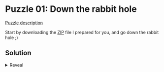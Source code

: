 # Puzzle 01: Down the rabbit hole

[Puzzle description](https://www.steamgifts.com/discussion/nLkTR/)

Start by downloading the [ZIP](png.zip) file I prepared for you, and go down the rabbit hole ;)

## Solution

<details>
  <summary>Reveal</summary>

  The file name `png.zip` gives a hint that the zip file hides a PNG image somewhere.

  The zip file contains multiple nested inner zips, each one named with two characters being hex values.

  Consulting the [PNG](https://en.wikipedia.org/wiki/PNG#File_format) article on Wikipedia,
  you'll notice that the first few nested files correspond to the known PNG header (`89 50 4E 47 0D 0A 1A 0A`),
  so the idea should be clear that the image bytes have been encoded as the names of the nested files,
  and all needs to be done is traverse the nested archives and reconstruct the bytes of the image using the collected names.

  The `png.zip` file is 248 levels deep, so the process is doable by hand.

  To do it manually, just open the nested files in your preferred archive manager (e.g 7-Zip file manager)
  one aftre the other until you reach the end:

  ![](solution-7zip.png)

  copy the resulting path from the address bar:

      D:\Downloads\png.zip\89.zip\50.zip\4E.zip\47.zip\0D.zip\0A.zip\1A.zip\0A.zip\...\42.zip\60.zip\82.txt

  format it to keep only the hex values and paste the result in a HEX editor of choice:

  ![](solution-hexeditor.png)

  Finally display the image file to reveal the code.

  Of course, you can also write a script to traverse the nested zips, see the codes attached.

</details>
